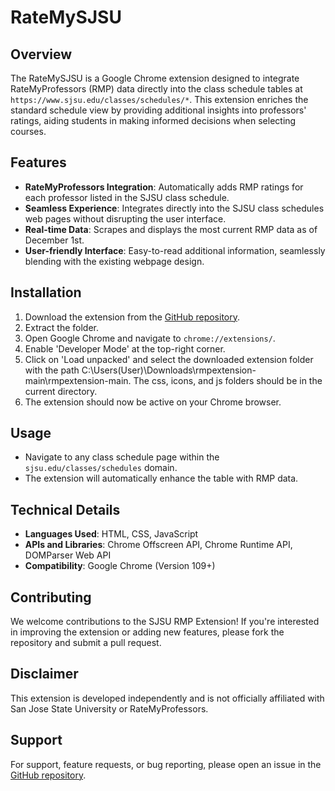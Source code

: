 # RateMySJSU

## Overview

The RateMySJSU is a Google Chrome extension designed to integrate RateMyProfessors (RMP) data directly into the class schedule tables at `https://www.sjsu.edu/classes/schedules/*`. This extension enriches the standard schedule view by providing additional insights into professors' ratings, aiding students in making informed decisions when selecting courses.

## Features

- **RateMyProfessors Integration**: Automatically adds RMP ratings for each professor listed in the SJSU class schedule.
- **Seamless Experience**: Integrates directly into the SJSU class schedules web pages without disrupting the user interface.
- **Real-time Data**: Scrapes and displays the most current RMP data as of December 1st.
- **User-friendly Interface**: Easy-to-read additional information, seamlessly blending with the existing webpage design.

## Installation

1. Download the extension from the [GitHub repository](https://github.com/JovelRamos/RateMySJSU).
2. Extract the folder.
3. Open Google Chrome and navigate to `chrome://extensions/`.
4. Enable 'Developer Mode' at the top-right corner.
5. Click on 'Load unpacked' and select the downloaded extension folder with the path C:\Users\(User)\Downloads\rmpextension-main\rmpextension-main. The css, icons, and js folders should be in the current directory.
6. The extension should now be active on your Chrome browser.

## Usage

- Navigate to any class schedule page within the `sjsu.edu/classes/schedules` domain.
- The extension will automatically enhance the table with RMP data.

## Technical Details

- **Languages Used**: HTML, CSS, JavaScript
- **APIs and Libraries**: Chrome Offscreen API, Chrome Runtime API, DOMParser Web API
- **Compatibility**: Google Chrome (Version 109+)

## Contributing

We welcome contributions to the SJSU RMP Extension! If you're interested in improving the extension or adding new features, please fork the repository and submit a pull request.

## Disclaimer

This extension is developed independently and is not officially affiliated with San Jose State University or RateMyProfessors.

## Support

For support, feature requests, or bug reporting, please open an issue in the [GitHub repository](https://github.com/JovelRamos/RateMySJSU).

